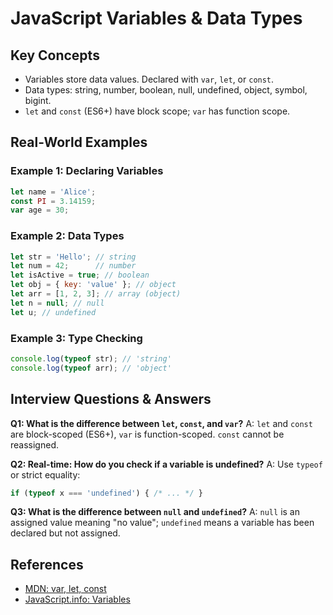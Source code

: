# JavaScript Variables & Data Types

## Key Concepts
- Variables store data values. Declared with `var`, `let`, or `const`.
- Data types: string, number, boolean, null, undefined, object, symbol, bigint.
- `let` and `const` (ES6+) have block scope; `var` has function scope.

## Real-World Examples

### Example 1: Declaring Variables
```javascript
let name = 'Alice';
const PI = 3.14159;
var age = 30;
```

### Example 2: Data Types
```javascript
let str = 'Hello'; // string
let num = 42;      // number
let isActive = true; // boolean
let obj = { key: 'value' }; // object
let arr = [1, 2, 3]; // array (object)
let n = null; // null
let u; // undefined
```

### Example 3: Type Checking
```javascript
console.log(typeof str); // 'string'
console.log(typeof arr); // 'object'
```

## Interview Questions & Answers

**Q1: What is the difference between `let`, `const`, and `var`?**
A: `let` and `const` are block-scoped (ES6+), `var` is function-scoped. `const` cannot be reassigned.

**Q2: Real-time: How do you check if a variable is undefined?**
A: Use `typeof` or strict equality:
```javascript
if (typeof x === 'undefined') { /* ... */ }
```

**Q3: What is the difference between `null` and `undefined`?**
A: `null` is an assigned value meaning "no value"; `undefined` means a variable has been declared but not assigned.

## References
- [MDN: var, let, const](https://developer.mozilla.org/en-US/docs/Web/JavaScript/Reference/Statements/var)
- [JavaScript.info: Variables](https://javascript.info/variables)
